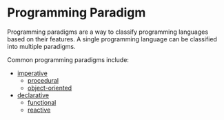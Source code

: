 # Programming Paradigm

Programming paradigms are a way to classify programming languages based on their features. A single programming language can be classified into multiple paradigms.

Common programming paradigms include:
- [imperative](./imperative-programming.md)
	-  [procedural](./procedual-programming.md)
	-  [object-oriented](./object-oriented-programming.md)
- [declarative](./declarative-programming.md)
	-  [functional](./functional-programming.md)
	-  [reactive](./reactive-programming.md)